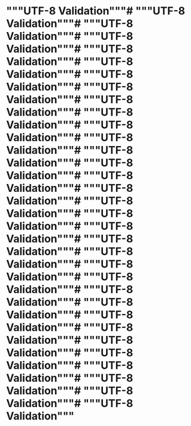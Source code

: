 # """UTF-8 Validation"""# """UTF-8 Validation"""# """UTF-8 Validation"""# """UTF-8 Validation"""# """UTF-8 Validation"""# """UTF-8 Validation"""# """UTF-8 Validation"""# """UTF-8 Validation"""# """UTF-8 Validation"""# """UTF-8 Validation"""# """UTF-8 Validation"""# """UTF-8 Validation"""# """UTF-8 Validation"""# """UTF-8 Validation"""# """UTF-8 Validation"""# """UTF-8 Validation"""# """UTF-8 Validation"""# """UTF-8 Validation"""# """UTF-8 Validation"""# """UTF-8 Validation"""# """UTF-8 Validation"""# """UTF-8 Validation"""# """UTF-8 Validation"""# """UTF-8 Validation"""# """UTF-8 Validation"""# """UTF-8 Validation"""# """UTF-8 Validation"""# """UTF-8 Validation"""# """UTF-8 Validation"""# """UTF-8 Validation"""# """UTF-8 Validation"""# """UTF-8 Validation"""# """UTF-8 Validation"""

